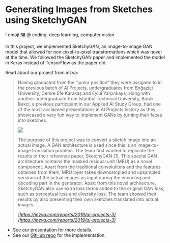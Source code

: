 # Generating Images from Sketches using SketchyGAN

! emoji 🖼️
@ coding, deep learning, computer vision

In this project, we implemented SketchyGAN, an image-to-image GAN model that allowed for non-pixel-to-pixel transformations which was novel at the time. We followed the SketchyGAN paper and implemented the model in Keras instead of TensorFlow as the paper did.

Read about our project from inzva:

>Having graduated from the “junior position” they were assigned to in the previous batch of AI Projects, undergraduates from Boğaziçi University, Cemre Efe Karakaş and Eylül Yalçınkaya, along with another undergraduate from Istanbul Technical University, Burak Bekçi, a previous participant in our Applied AI Study Group, had one of the most acclaimed presentations in AI Projects history as they showcased a very fun way to implement GANs by turning their faces into sketches. 
>
>![](https://images.squarespace-cdn.com/content/v1/58a59506414fb5112de476f0/1574107592980-68XHGMJJR6ETRH1XBPEG/ai-projects-3-team3.png)
>
>The purpose of this project was to convert a sketch image into an actual image. A GAN architecture is used since this is an image-to-image translation problem. The team first wanted to replicate the results of their reference paper, SketchyGAN [1]. This special GAN architecture contains the masked residual unit (MRU) as a novel component. Apart from the traditional convolutions and the features obtained from them, MRU layer takes downsampled and upsampled versions of the actual images as input during the encoding and decoding part in the generator. Apart from this novel architecture, SketchyGAN also use extra loss terms added to the original GAN loss, such as perceptual loss and diversity loss. The team showed their results by also presenting their own sketches translated into actual images. 
>
> _[https://inzva.com/reports/2019/ai-projects-3](https://inzva.com/reports/2019/ai-projects-3)_

- See our [presentation](https://drive.google.com/file/d/12D3hoo-K_FLac9T6r33zNmhVBxDl2SvU/view?usp=sharing) for more details.
- See our [GitHub repo](https://github.com/inzva/sketch-to-photograph-with-GANs) for the implementation.



